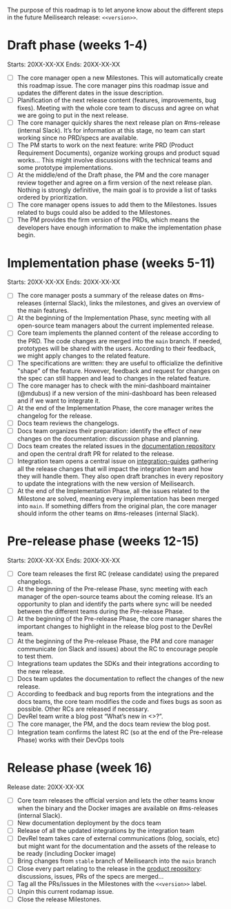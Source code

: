 The purpose of this roadmap is to let anyone know about the different steps in the future Meilisearch release: `<<version>>`.

# Draft phase (weeks 1-4)

Starts: 20XX-XX-XX
Ends: 20XX-XX-XX

- [ ] The core manager open a new Milestones. This will automatically create this roadmap issue. The core manager pins this roadmap issue and updates the different dates in the issue description.
- [ ] Planification of the next release content (features, improvements, bug fixes). Meeting with the whole core team to discuss and agree on what we are going to put in the next release.
- [ ] The core manager quickly shares the next release plan on #ms-release (internal Slack). It’s for information at this stage, no team can start working since no PRD/specs are available.
- [ ] The PM starts to work on the next feature: write PRD (Product Requirement Documents), organize working groups and product squad works... This might involve discussions with the technical teams and some prototype implementations.
- [ ] At the middle/end of the Draft phase, the PM and the core manager review together and agree on a firm version of the next release plan. Nothing is strongly definitive, the main goal is to provide a list of tasks ordered by prioritization.
- [ ] The core manager opens issues to add them to the Milestones. Issues related to bugs could also be added to the Milestones.
- [ ] The PM provides the firm version of the PRDs, which means the developers have enough information to make the implementation phase begin.

# Implementation phase (weeks 5-11)

Starts: 20XX-XX-XX
Ends: 20XX-XX-XX

- [ ] The core manager posts a summary of the release dates on #ms-releases (internal  Slack), links the milestones, and gives an overview of the main features.
- [ ] At the beginning of the Implementation Phase, sync meeting with all open-source team managers about the current implemented release.
- [ ] Core team implements the planned content of the release according to the PRD. The code changes are merged into the `main` branch. If needed, prototypes will be shared with the users. According to their feedback, we might apply changes to the related feature.
- [ ] The specifications are written: they are useful to officialize the definitive "shape" of the feature. However, feedback and request for changes on the spec can still happen and lead to changes in the related feature.
- [ ] The core manager has to check with the mini-dashboard maintainer (@mdubus) if a new version of the mini-dashboard has been released and if we want to integrate it.
- [ ] At the end of the Implementation Phase, the core manager writes the changelog for the release.
- [ ] Docs team reviews the changelogs.
- [ ] Docs team organizes their preparation: identify the effect of new changes on the documentation: discussion phase and planning.
- [ ] Docs team creates the related issues in the [documentation repository](https://github.com/meilisearch/documentation/) and open the central draft PR for related to the release.
- [ ] Integration team opens a central issue on [integration-guides](https://github.com/meilisearch/integration-guides) gathering all the release changes that will impact the integration team and how they will handle them. They also open draft branches in every repository to update the integrations with the new version of Meilisearch.
- [ ] At the end of the Implementation Phase, all the issues related to the Milestone are solved, meaning every implementation has been merged into `main`. If something differs from the original plan, the core manager should inform the other teams on #ms-releases (internal Slack).

# Pre-release phase (weeks 12-15)

Starts: 20XX-XX-XX
Ends: 20XX-XX-XX

- [ ] Core team releases the first RC (release candidate) using the prepared changelogs.
- [ ] At the beginning of the Pre-release Phase, sync meeting with each manager of the open-source teams about the coming release. It’s an opportunity to plan and identify the parts where sync will be needed between the different teams during the Pre-release Phase.
- [ ] At the beginning of the Pre-release Phase, the core manager shares the important changes to highlight in the release blog post to the DevRel team.
- [ ] At the beginning of the Pre-release Phase, the PM and core manager communicate (on Slack and issues) about the RC to encourage people to test them.
- [ ] Integrations team updates the SDKs and their integrations according to the new release.
- [ ] Docs team updates the documentation to reflect the changes of the new release.
- [ ] According to feedback and bug reports from the integrations and the docs teams, the core team modifies the code and fixes bugs as soon as possible. Other RCs are released if necessary.
- [ ] DevRel team write a blog post “What’s new in <<version>>?”.
- [ ] The core manager, the PM, and the docs team review the blog post.
- [ ] Integration team confirms the latest RC (so at the end of the Pre-release Phase) works with their DevOps tools

# Release phase (week 16)

Release date: 20XX-XX-XX

- [ ] Core team releases the official version and lets the other teams know when the binary and the Docker images are available on #ms-releases (internal Slack).
- [ ] New documentation deployment by the docs team
- [ ] Release of all the updated integrations by the integration team
- [ ] DevRel team takes care of external communications (blog, socials, etc) but might want for the documentation and the assets of the release to be ready (including Docker image)
- [ ] Bring changes from `stable` branch of Meilisearch into the `main` branch
- [ ] Close every part relating to the release in the [product repository](https://github.com/meilisearch/product/): discussions, issues, PRs of the specs are merged...
- [ ] Tag all the PRs/issues in the Milestones with the `<<version>>` label.
- [ ] Unpin this current rodamap issue.
- [ ] Close the release Milestones.
